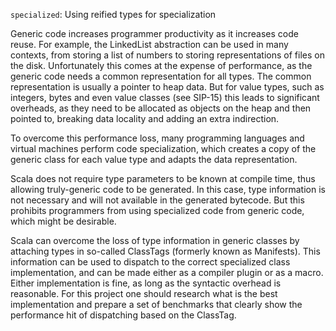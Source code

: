 `specialized`: Using reified types for specialization

Generic code increases programmer productivity as it increases code reuse. For example, the LinkedList abstraction can be used in many contexts, from storing a list of numbers to storing representations of files on the disk. Unfortunately this comes at the expense of performance, as the generic code needs a common representation for all types. The common representation is usually a pointer to heap data. But for value types, such as integers, bytes and even value classes (see SIP-15) this leads to significant overheads, as they need to be allocated as objects on the heap and then pointed to, breaking data locality and adding an extra indirection.

To overcome this performance loss, many programming languages and virtual machines perform code specialization, which creates a copy of the generic class for each value type and adapts the data representation.

Scala does not require type parameters to be known at compile time, thus allowing truly-generic code to be generated. In this case, type information is not necessary and will not available in the generated bytecode. But this prohibits programmers from using specialized code from generic code, which might be desirable.

Scala can overcome the loss of type information in generic classes by attaching types in so-called ClassTags (formerly known as Manifests). This information can be used to dispatch to the correct specialized class implementation, and can be made either as a compiler plugin or as a macro. Either implementation is fine, as long as the syntactic overhead is reasonable. For this project one should research what is the best implementation and prepare a set of benchmarks that clearly show the performance hit of dispatching based on the ClassTag.

